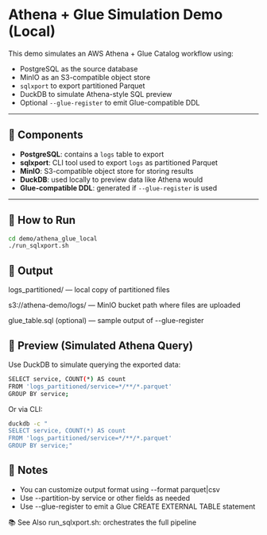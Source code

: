 # Athena + Glue Simulation Demo (Local)

This demo simulates an AWS Athena + Glue Catalog workflow using:

- PostgreSQL as the source database
- MinIO as an S3-compatible object store
- `sqlxport` to export partitioned Parquet
- DuckDB to simulate Athena-style SQL preview
- Optional `--glue-register` to emit Glue-compatible DDL

---

## 🧱 Components

- **PostgreSQL**: contains a `logs` table to export
- **sqlxport**: CLI tool used to export `logs` as partitioned Parquet
- **MinIO**: S3-compatible object store for storing results
- **DuckDB**: used locally to preview data like Athena would
- **Glue-compatible DDL**: generated if `--glue-register` is used

---

## 🚀 How to Run

```bash
cd demo/athena_glue_local
./run_sqlxport.sh
```

## 📂 Output
logs_partitioned/ — local copy of partitioned files

s3://athena-demo/logs/ — MinIO bucket path where files are uploaded

glue_table.sql (optional) — sample output of --glue-register

## 🦆 Preview (Simulated Athena Query)
Use DuckDB to simulate querying the exported data:
```bash
SELECT service, COUNT(*) AS count
FROM 'logs_partitioned/service=*/**/*.parquet'
GROUP BY service;
```
Or via CLI:
```bash
duckdb -c "
SELECT service, COUNT(*) AS count
FROM 'logs_partitioned/service=*/**/*.parquet'
GROUP BY service;"
```
## 🧠 Notes

- You can customize output format using --format parquet|csv
- Use --partition-by service or other fields as needed
- Use --glue-register to emit a Glue CREATE EXTERNAL TABLE statement

📚 See Also
run_sqlxport.sh: orchestrates the full pipeline